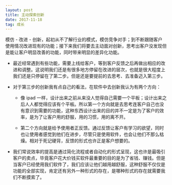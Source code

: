```yaml
---
layout: post
title: 主动探索创新
date: 2017-11-18
tag: 成长
---
```


模仿 - 改进 - 创新，起初从不了解行业的模式，模仿竞争对手；到不断跟随客户使用情况改进现有的功能；接下来我们将要去主动面对创新，思考出客户没发现但是能让客户明显改善的功能，同时带来明显的差异化功能。

- 最近经常遇到有些功能，需要上线给客户，等到客户反馈之后再做出相应的改进和调整。这说明我们还是有很多地方停留在改进的层次，也就是很大程度上我们还是只停留在了第二步。但是还是要提前的去思考、去准备迈入第三步。

- 对于第三步的创新我有点自己的看法，在软件中去创新我认为有两个方向：

    -  像 ipad 一样，设计出来之前从来没人觉得自己需要一个平板；设计出来之后人人都觉得应该有个平板。所以第一个方向就是去思考连客户自己也没有意识到需要的功能，这种东西设计出来的目的并不一定是为了客户的效率，是为了让客户用的舒服，用的习惯，用的离不开。

    - 第二个方向就是给予使用者正反馈。通过反馈让客户有学习的欲望，同时也让使用者感觉到他们在进步，尽管只是使用软件，也会让他们不那么枯燥。相对于死记硬背，反馈的形式也许正是客户想要的。

- 我们常说效率的提高是通过简化流程或者自动化的形式呈现，这也许是最吸引客户的卖点，毕竟客户花大价钱买软件最重要的目的是为了省钱、赚钱。但是当客户已经使用我们软件了，我们应该让他们越用越舒服，这种舒服不仅仅是功能的全部实现，肯定还有另外一种形式的存在，是哪种形式的存在就需要我们不断摸索了。



